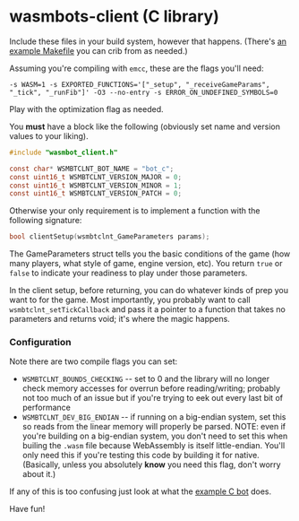 # wasmbots-client (C library)

Include these files in your build system, however that happens. (There's [an example Makefile](../../example_bots_src/bot_c/Makefile) you can crib from as needed.)

Assuming you're compiling with `emcc`, these are the flags you'll need: 

```
-s WASM=1 -s EXPORTED_FUNCTIONS='["_setup", "_receiveGameParams", "_tick", "_runFib"]' -O3 --no-entry -s ERROR_ON_UNDEFINED_SYMBOLS=0
```

Play with the optimization flag as needed. 

You **must** have a block like the following (obviously set name and version values to your liking). 
```c
#include "wasmbot_client.h"

const char* WSMBTCLNT_BOT_NAME = "bot_c";
const uint16_t WSMBTCLNT_VERSION_MAJOR = 0;
const uint16_t WSMBTCLNT_VERSION_MINOR = 1;
const uint16_t WSMBTCLNT_VERSION_PATCH = 0;
```

Otherwise your only requirement is to implement a function with the following signature: 
```c
bool clientSetup(wsmbtclnt_GameParameters params);
```

The GameParameters struct tells you the basic conditions of the game (how many players, what style of game, engine version, etc). You return `true` or `false` to indicate your readiness to play under those parameters. 

In the client setup, before returning, you can do whatever kinds of prep you want to for the game. Most importantly, you probably want to call `wsmbtclnt_setTickCallback` and pass it a pointer to a function that takes no parameters and returns void; it's where the magic happens.

### Configuration
Note there are two compile flags you can set:
* `WSMBTCLNT_BOUNDS_CHECKING` -- set to 0 and the library will no longer check memory accesses for overrun before reading/writing; probably not too much of an issue but if you're trying to eek out every last bit of performance
* `WSMBTCLNT_DEV_BIG_ENDIAN` -- if running on a big-endian system, set this so reads from the linear memory will properly be parsed. NOTE: even if you're building on a big-endian system, you don't need to set this when builing the `.wasm` file because WebAssembly is itself little-endian. You'll only need this if you're testing this code by building it for native. (Basically, unless you absolutely **know** you need this flag, don't worry about it.)

If any of this is too confusing just look at what the [example C bot](../../example_bots_src/bot_c/) does.

Have fun!
